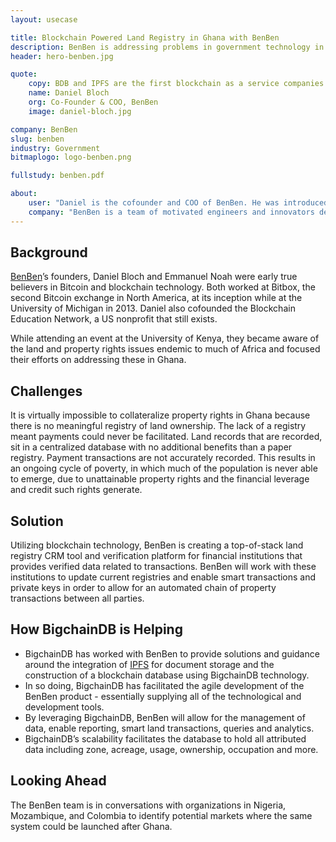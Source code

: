 ```yaml
---
layout: usecase

title: Blockchain Powered Land Registry in Ghana with BenBen
description: BenBen is addressing problems in government technology in Ghana, with a focus on land and property ownership rights, management and issues.
header: hero-benben.jpg

quote:
    copy: BDB and IPFS are the first blockchain as a service companies. Before you only had the option of using a product and now there’s a service aspect to facilitate all this.
    name: Daniel Bloch
    org: Co-Founder & COO, BenBen
    image: daniel-bloch.jpg

company: BenBen
slug: benben
industry: Government
bitmaplogo: logo-benben.png

fullstudy: benben.pdf

about:
    user: "Daniel is the cofounder and COO of BenBen. He was introduced to the blockchain in 2011 while working at Bitbox, one of North America’s first Bitcoin exchanges. From there Daniel cofounded the College Cryptocurrency Network (now the Blockchain Education Network) to fill the educational gap on Blockchain at University campuses. He is based in Accra leading product development, partnerships and client integration at BenBen."
    company: "BenBen is a team of motivated engineers and innovators dedicated to improving government technology in Ghana, BenBen is a digital land database that leverages blockchain technology to provide fast easy access to trusted land content. Focusing on land and property management, BenBen aims to create a reliable land information and transactions system by coupling the latest in geomatic services with blockchain technology."
---
```


## Background

[BenBen](http://benben.com.gh)’s founders, Daniel Bloch and Emmanuel Noah were early true believers in Bitcoin and blockchain technology. Both worked at Bitbox, the second Bitcoin exchange in North America, at its inception while at the University of Michigan in 2013. Daniel also cofounded the Blockchain Education Network, a US nonprofit that still exists.

While attending an event at the University of Kenya, they became aware of the land and property rights issues endemic to much of Africa and focused their efforts on addressing these in Ghana.

## Challenges

It is virtually impossible to collateralize property rights in Ghana because there is no meaningful registry of land ownership. The lack of a registry meant payments could never be facilitated. Land records that are recorded, sit in a centralized database with no additional benefits than a paper registry. Payment transactions are not accurately recorded. This results in an ongoing cycle of poverty, in which much of the population is never able to emerge, due to unattainable property rights and the  financial leverage and credit such rights generate.

## Solution

Utilizing blockchain technology, BenBen is creating a top-of-stack land registry CRM tool and verification platform for  financial institutions that provides verified data related to transactions. BenBen will work with these institutions to update current registries and enable smart transactions and private keys in order to allow for an automated chain of property transactions between all parties.

## How BigchainDB is Helping

- BigchainDB has worked with BenBen to provide solutions and guidance around the integration of [IPFS](https://ipfs.io) for document storage and the construction of a blockchain database using BigchainDB technology.
- In so doing, BigchainDB has facilitated the agile development of the BenBen product - essentially supplying all of the technological and development tools.
- By leveraging BigchainDB, BenBen will allow for the management of data, enable reporting, smart land transactions, queries and analytics.
- BigchainDB’s scalability facilitates the database to hold all attributed data including zone, acreage, usage, ownership, occupation and more.

## Looking Ahead

The BenBen team is in conversations with organizations in Nigeria, Mozambique, and Colombia to identify potential markets where the same system could be launched after Ghana.
